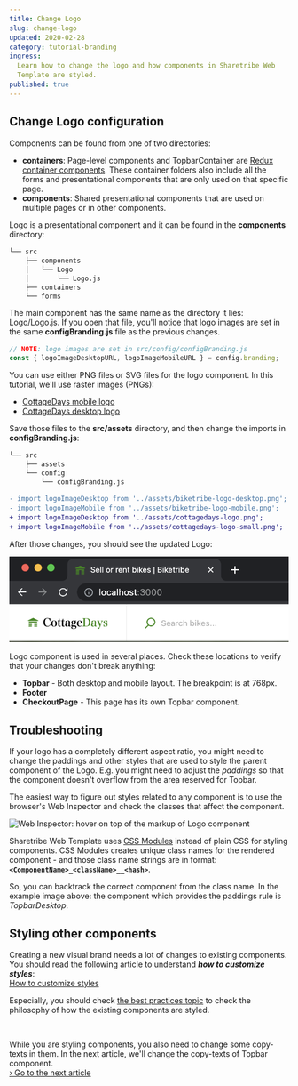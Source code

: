 ```yaml
---
title: Change Logo
slug: change-logo
updated: 2020-02-28
category: tutorial-branding
ingress:
  Learn how to change the logo and how components in Sharetribe Web
  Template are styled.
published: true
---
```


## Change Logo configuration

Components can be found from one of two directories:

- **containers**: Page-level components and TopbarContainer are
  [Redux container components](https://redux.js.org/basics/usage-with-react#presentational-and-container-components).
  These container folders also include all the forms and presentational
  components that are only used on that specific page.
- **components**: Shared presentational components that are used on
  multiple pages or in other components.

Logo is a presentational component and it can be found in the
**components** directory:

```shell
└── src
    ├── components
    │   └── Logo
    │       └── Logo.js
    ├── containers
    └── forms
```

The main component has the same name as the directory it lies:
Logo/Logo.js. If you open that file, you'll notice that logo images are
set in the same **configBranding.js** file as the previous changes.

```js
// NOTE: logo images are set in src/config/configBranding.js
const { logoImageDesktopURL, logoImageMobileURL } = config.branding;
```

You can use either PNG files or SVG files for the logo component. In
this tutorial, we'll use raster images (PNGs):

- [CottageDays mobile logo](/tutorial-assets/cottagedays-logo-small.png)
- [CottageDays desktop logo](/tutorial-assets/cottagedays-logo.png)

Save those files to the **src/assets** directory, and then change the
imports in **configBranding.js**:

```shell
└── src
    ├── assets
    └── config
        └── configBranding.js
```

```diff
- import logoImageDesktop from '../assets/biketribe-logo-desktop.png';
- import logoImageMobile from '../assets/biketribe-logo-mobile.png';
+ import logoImageDesktop from '../assets/cottagedays-logo.png';
+ import logoImageMobile from '../assets/cottagedays-logo-small.png';
```

After those changes, you should see the updated Logo:

![Updated logo](updated-logo.png)

Logo component is used in several places. Check these locations to
verify that your changes don't break anything:

- **Topbar** - Both desktop and mobile layout. The breakpoint is at
  768px.
- **Footer**
- **CheckoutPage** - This page has its own Topbar component.

## Troubleshooting

If your logo has a completely different aspect ratio, you might need to
change the paddings and other styles that are used to style the parent
component of the Logo. E.g. you might need to adjust the _paddings_ so
that the component doesn't overflow from the area reserved for Topbar.

The easiest way to figure out styles related to any component is to use
the browser's Web Inspector and check the classes that affect the
component.

![Web Inspector: hover on top of the markup of Logo component](web-inspector-hovering-on-logo.png)

<info>

Sharetribe Web Template uses
[CSS Modules](https://github.com/css-modules/css-modules) instead of
plain CSS for styling components. CSS Modules creates unique class names
for the rendered component - and those class name strings are in format:
**`<ComponentName>_<className>__<hash>`**.

So, you can backtrack the correct component from the class name. In the
example image above: the component which provides the paddings rule is
_TopbarDesktop_.

</info>

## Styling other components

Creating a new visual brand needs a lot of changes to existing
components. You should read the following article to understand **_how
to customize styles_**: <br />
[How to customize styles](/ftw/how-to-customize-ftw-styles/)

Especially, you should check
[the best practices topic](/ftw/how-to-customize-ftw-styles/#styling-guidelines)
to check the philosophy of how the existing components are styled.

<br />

While you are styling components, you also need to change some
copy-texts in them. In the next article, we'll change the copy-texts of
Topbar component.<br />
[› Go to the next article](/tutorial/working-with-microcopy/)

